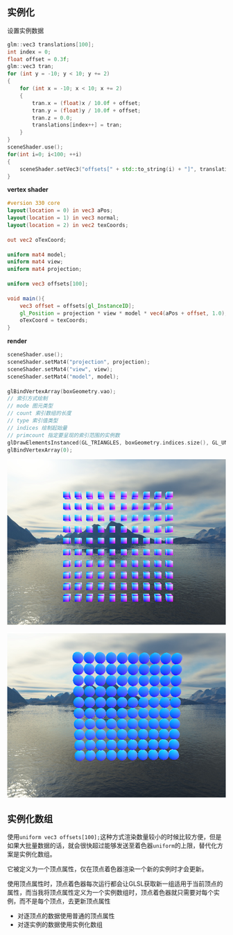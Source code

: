 ## 实例化

设置实例数据

```c++
glm::vec3 translations[100];
int index = 0;
float offset = 0.3f;
glm::vec3 tran;
for (int y = -10; y < 10; y += 2)
{
    for (int x = -10; x < 10; x += 2)
    {
        tran.x = (float)x / 10.0f + offset;
        tran.y = (float)y / 10.0f + offset;
        tran.z = 0.0;
        translations[index++] = tran;
    }
}
sceneShader.use();
for(int i=0; i<100; ++i)
{
    sceneShader.setVec3("offsets[" + std::to_string(i) + "]", translations[i]);
}
```

**vertex shader**

```glsl
#version 330 core
layout(location = 0) in vec3 aPos;
layout(location = 1) in vec3 normal;
layout(location = 2) in vec2 texCoords;

out vec2 oTexCoord;

uniform mat4 model;
uniform mat4 view;
uniform mat4 projection;

uniform vec3 offsets[100];

void main(){
    vec3 offset = offsets[gl_InstanceID];
    gl_Position = projection * view * model * vec4(aPos + offset, 1.0);
    oTexCoord = texCoords;
}
```

**render**

```c++
sceneShader.use();
sceneShader.setMat4("projection", projection);
sceneShader.setMat4("view", view);
sceneShader.setMat4("model", model);

glBindVertexArray(boxGeometry.vao);
// 索引方式绘制
// mode 图元类型
// count 索引数组的长度
// type 索引值类型
// indices 绘制起始量
// primcount 指定要呈现的索引范围的实例数
glDrawElementsInstanced(GL_TRIANGLES, boxGeometry.indices.size(), GL_UNSIGNED_INT, 0, 100);
glBindVertexArray(0);
```

![](img/1.png)


![](img/2.png)

## 实例化数组

使用`uniform vec3 offsets[100];`这种方式渲染数量较小的时候比较方便，但是如果大批量数据的话，就会很快超过能够发送至着色器`uniform`的上限，替代化方案是实例化数组。

它被定义为一个顶点属性，仅在顶点着色器渲染一个新的实例时才会更新。

使用顶点属性时，顶点着色器每次运行都会让GLSL获取新一组适用于当前顶点的属性，而当我将顶点属性定义为一个实例数组时，顶点着色器就只需要对每个实例，而不是每个顶点，去更新顶点属性

- 对逐顶点的数据使用普通的顶点属性
- 对逐实例的数据使用实例化数组
